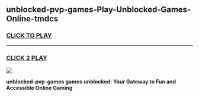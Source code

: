 
## unblocked-pvp-games-Play-Unblocked-Games-Online-tmdcs
<h3>
<a href="https://premium76.site?title=unblocked-pvp-games&ref=24A">CLICK TO PLAY</a></h3>
<hr>

<h3>
<a href="https://premium76.site?title=unblocked-pvp-games&ref=24A">CLICK 2 PLAY</a>
  
</h3>

<a href="https://premium76.site?title=unblocked-pvp-games&ref=24A"><img src="https://clearcache.store/games.png"></a>


**unblocked-pvp-games games unblocked: Your Gateway to Fun and Accessible Online Gaming**
